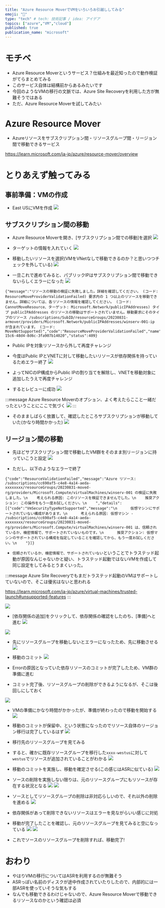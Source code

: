 ```yaml
---
title: "Azure Resource MoverでVMをいろいろお引越ししてみる"
emoji: "🚚"
type: "tech" # tech: 技術記事 / idea: アイデア
topics: ["azure","VM","cloud"]
published: true
publication_name: "microsoft"
---
```

# モチベ
- Azure Resource Moverというサービス？仕組みを最近知ったので動作検証がてらまとめてみる
- このサービス自体は結構前からあるみたいです
- 今回のようなVMの移行の文脈では、Azure Site Recoveryを利用した方が無難そうではある
- ただ、Azure Resource Moverを試してみたい

# Azure Resource Mover
- Azureリソースをサブスクリプション間・リソースグループ間・リージョン間で移動できるサービス

https://learn.microsoft.com/ja-jp/azure/resource-mover/overview

# とりあえず触ってみる
## 事前準備：VMの作成
- East USにVMを作成
![](/images/20230901-rscmvr/01.png)

## サブスクリプション間の移動
- Azure Resource Moverを開き、[サブスクリプション間での移動]を選択
![](/images/20230901-rscmvr/02.png)

- ターゲットの情報を入れていく
![](/images/20230901-rscmvr/03.png)

- 移動したいリソースを選択(VMをVNetなしで移動できるのか？と思いつつチェックを外している)
![](/images/20230901-rscmvr/04.png)

- 一旦これで進めてみると、パブリックIPはサブスクリプション間で移動できないらしくエラーになった
![](/images/20230901-rscmvr/05.png)

```
{"message":"リソースの移動の検証に失敗しました。詳細を確認してください。 (コード: ResourceMoveProviderValidationFailed) 要求内の 1 つ以上のリソースを移動できません。詳細については、各リソースの情報を確認してください。 (コード: CannotMoveResource、ターゲット: Microsoft.Network/publicIPAddresses) タイプ publicIPAddresses のリソースの移動はサポートされていません。移動要求にそのタイプのリソース /subscriptions/SubID/resourceGroups/20230831-armover/providers/Microsoft.Network/publicIPAddresses/winserv-001-ip が含まれています。 (コード: MoveNotSupported)","code":"ResourceMoveProviderValidationFailed","name":"d34fcae2-15c6-48d4-8d6c-3fa907b14020","status":409}
```
- Public IPを対象リソースから外して再度チャレンジ
- 今度はPublic IPとVNETに対して移動したいリソースが依存関係を持っているためエラー終了
![](/images/20230901-rscmvr/06.png)

- よってNICのIP構成からPublic IPの割り当てを解除し、VNETを移動対象に追加したうえで再度チャレンジ
- するとレビューに成功
![](/images/20230901-rscmvr/07.png)

:::message
Azure Resource Moverのオプション、よく考えたらここと一緒だったということにここで気づく
![](/images/20230901-rscmvr/08.png)
:::

- そのまましばらく放置して、確認したところサブスクリプションが移動していた(かなり時間かかった)
![](/images/20230901-rscmvr/09.png)

## リージョン間の移動
- 先ほどサブスクリプション間で移動したVM群をそのまま別リージョンに持っていこうと設定
![](/images/20230901-rscmvr/10.png)

- ただし、以下のようなエラーで終了
```
{"code":"ResourceValidationFailed","message":"Azure リソース: /subscriptions/cc690af5-c4e8-4a14-aeda-xxxxxxxx/resourceGroups/20230831-moved-rg/providers/Microsoft.Compute/virtualMachines/winserv-001 の検証に失敗しました。\n    考えられる原因: このリソースを検証できませんでした。\n    推奨アクション: この操作をもう一度お試しください。\n    ","details":[{"code":"VmSecurityTypeNotSupported","message":"\n      仮想マシンにサポートされていない構成があります。\n      考えられる原因: 仮想マシン - /subscriptions/cc690af5-c4e8-4a14-aeda-xxxxxxxx/resourceGroups/20230831-moved-rg/providers/Microsoft.Compute/virtualMachines/winserv-001 は、信頼されているか、機密情報で、サポートされていないものです。\n      推奨アクション: 仮想マシンのサポートされている構成を指定していることを確認してから、もう一度お試しください。\n    "}]}
```
- `信頼されているか、機密情報で、サポートされていない`ということでトラステッド起動が原因なんじゃないかと疑い、トラステッド起動ではないVMを作成して同じ設定をしてみるとうまくいった。

:::message
Azure Site Recoveryでもまだトラステッド起動のVMはサポートしていないので、そこは優劣はないと思われる

https://learn.microsoft.com/ja-jp/azure/virtual-machines/trusted-launch#unsupported-features
:::

![](/images/20230901-rscmvr/11.png)

- [依存関係の追加]をクリックして、依存関係の確認をしたのち、[準備]へと進む
![](/images/20230901-rscmvr/12.png)

![](/images/20230901-rscmvr/13.png)

- 先にリソースグループを移動しないとエラーになったため、先に移動させる
![](/images/20230901-rscmvr/14.png)

- 移動のコミット
![](/images/20230901-rscmvr/15.png)

- Errorの原因となっていた依存リソースのコミットが完了したため、VM群の準備に進む
- コミット完了後、リソースグループの削除ができるようになるが、そこは後回しにしておく

![](/images/20230901-rscmvr/16.png)

- VMの準備にかなり時間がかかったが、準備が終わったので移動を開始する
![](/images/20230901-rscmvr/17.png)

- 移動のコミットが保留中、という状態になったのでリソース自体のリージョン移行は完了しているはず
![](/images/20230901-rscmvr/18.png)

- 移行先のリソースグループを見てみる
- すると、確かに既存リソースグループを移行した`xxxx-westus`に対して`westus`でリソースが追加されていることがわかる
![](/images/20230901-rscmvr/19.png)

- 移動のコミットを実施し、移動を確定させる(この感じはASRに似ている)
![](/images/20230901-rscmvr/20.png)

- ソースの削除を実施しない限りは、元のリソースグループにもリソースが存在する状況となる
![](/images/20230901-rscmvr/21.png)
![](/images/20230901-rscmvr/22.png)

- ソースとしてリソースグループの削除は非対応らしいので、それ以外の削除を進める
![](/images/20230901-rscmvr/23.png)

- 依存関係があって削除できないリソースはエラーを見ながらいい感じに対処
- 移動が完了したことを確認し、元のリソースグループを見てみると空になっている
![](/images/20230901-rscmvr/24.png)
![](/images/20230901-rscmvr/25.png)

- これでソースのリソースグループを削除すれば、移動完了!

# おわり
- やはりVMの移行についてはASRを利用するのが無難そう
- ASRっぽい名前のディスクが途中作成されていたりしたので、内部的には一部ASRを使っていそうな気もする
- なんでも移動できるわけじゃないので、Azure Resource Moverで移動できるリソースなのかという確認は必須
